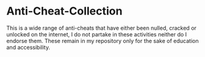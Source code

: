 # Anti-Cheat-Collection
This is a wide range of anti-cheats that have either been nulled, cracked or unlocked on the internet, I do not partake in these activities neither do I endorse them. These remain in my repository only for the sake of education and accessibility.
